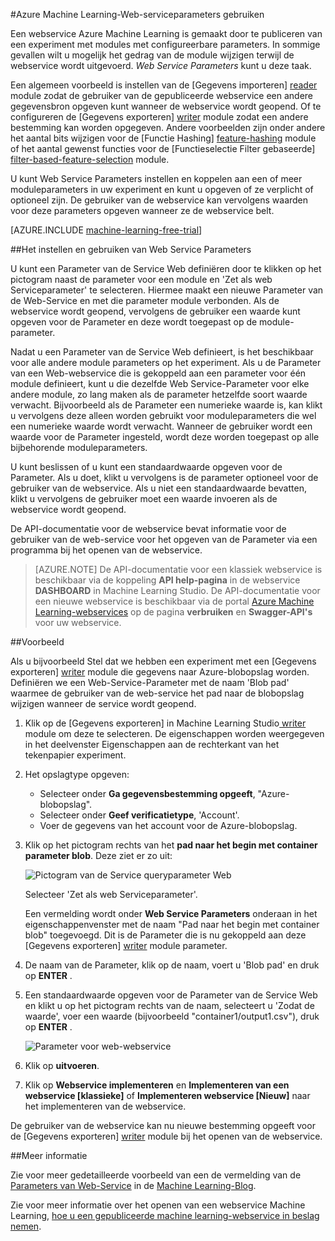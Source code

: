 <properties 
    pageTitle="Gebruik van Azure Machine Learning-Web-serviceparameters | Microsoft Azure" 
    description="Het gebruik van Azure Machine Learning Web Service Parameters voor het wijzigen van het gedrag van het model als de webservice wordt geopend." 
    services="machine-learning" 
    documentationCenter="" 
    authors="raymondlaghaeian" 
    manager="jhubbard" 
    editor="cgronlun"/>

<tags 
    ms.service="machine-learning" 
    ms.workload="data-services" 
    ms.tgt_pltfrm="na" 
    ms.devlang="na" 
    ms.topic="article" 
    ms.date="10/10/2016" 
    ms.author="raymondl;garye"/>

#<a name="use-azure-machine-learning-web-service-parameters"></a>Azure Machine Learning-Web-serviceparameters gebruiken

Een webservice Azure Machine Learning is gemaakt door te publiceren van een experiment met modules met configureerbare parameters. In sommige gevallen wilt u mogelijk het gedrag van de module wijzigen terwijl de webservice wordt uitgevoerd. *Web Service Parameters* kunt u deze taak. 

Een algemeen voorbeeld is instellen van de [Gegevens importeren] [ reader] module zodat de gebruiker van de gepubliceerde webservice een andere gegevensbron opgeven kunt wanneer de webservice wordt geopend. Of te configureren de [Gegevens exporteren] [ writer] module zodat een andere bestemming kan worden opgegeven. Andere voorbeelden zijn onder andere het aantal bits wijzigen voor de [Functie Hashing] [ feature-hashing] module of het aantal gewenst functies voor de [Functieselectie Filter gebaseerde] [ filter-based-feature-selection] module. 

U kunt Web Service Parameters instellen en koppelen aan een of meer moduleparameters in uw experiment en kunt u opgeven of ze verplicht of optioneel zijn. De gebruiker van de webservice kan vervolgens waarden voor deze parameters opgeven wanneer ze de webservice belt. 

[AZURE.INCLUDE [machine-learning-free-trial](../../includes/machine-learning-free-trial.md)]


##<a name="how-to-set-and-use-web-service-parameters"></a>Het instellen en gebruiken van Web Service Parameters

U kunt een Parameter van de Service Web definiëren door te klikken op het pictogram naast de parameter voor een module en 'Zet als web Serviceparameter' te selecteren. Hiermee maakt een nieuwe Parameter van de Web-Service en met die parameter module verbonden. Als de webservice wordt geopend, vervolgens de gebruiker een waarde kunt opgeven voor de Parameter en deze wordt toegepast op de module-parameter.

Nadat u een Parameter van de Service Web definieert, is het beschikbaar voor alle andere module parameters op het experiment. Als u de Parameter van een Web-webservice die is gekoppeld aan een parameter voor één module definieert, kunt u die dezelfde Web Service-Parameter voor elke andere module, zo lang maken als de parameter hetzelfde soort waarde verwacht. Bijvoorbeeld als de Parameter een numerieke waarde is, kan klikt u vervolgens deze alleen worden gebruikt voor moduleparameters die wel een numerieke waarde wordt verwacht. Wanneer de gebruiker wordt een waarde voor de Parameter ingesteld, wordt deze worden toegepast op alle bijbehorende moduleparameters.

U kunt beslissen of u kunt een standaardwaarde opgeven voor de Parameter. Als u doet, klikt u vervolgens is de parameter optioneel voor de gebruiker van de webservice. Als u niet een standaardwaarde bevatten, klikt u vervolgens de gebruiker moet een waarde invoeren als de webservice wordt geopend.

De API-documentatie voor de webservice bevat informatie voor de gebruiker van de web-service voor het opgeven van de Parameter via een programma bij het openen van de webservice.

>[AZURE.NOTE] De API-documentatie voor een klassiek webservice is beschikbaar via de koppeling **API help-pagina** in de webservice **DASHBOARD** in Machine Learning Studio. De API-documentatie voor een nieuwe webservice is beschikbaar via de portal [Azure Machine Learning-webservices](https://services.azureml.net/Quickstart) op de pagina **verbruiken** en **Swagger-API's** voor uw webservice.


##<a name="example"></a>Voorbeeld

Als u bijvoorbeeld Stel dat we hebben een experiment met een [Gegevens exporteren] [ writer] module die gegevens naar Azure-blobopslag worden. Definiëren we een Web-Service-Parameter met de naam 'Blob pad' waarmee de gebruiker van de web-service het pad naar de blobopslag wijzigen wanneer de service wordt geopend.

1.  Klik op de [Gegevens exporteren] in Machine Learning Studio[ writer] module om deze te selecteren. De eigenschappen worden weergegeven in het deelvenster Eigenschappen aan de rechterkant van het tekenpapier experiment.

2.  Het opslagtype opgeven:

    - Selecteer onder **Ga gegevensbestemming opgeeft**, "Azure-blobopslag".
    - Selecteer onder **Geef verificatietype**, 'Account'.
    - Voer de gegevens van het account voor de Azure-blobopslag. 
    <p />

3.  Klik op het pictogram rechts van het **pad naar het begin met container parameter blob**. Deze ziet er zo uit:

    ![Pictogram van de Service queryparameter Web][icon]

    Selecteer 'Zet als web Serviceparameter'.

    Een vermelding wordt onder **Web Service Parameters** onderaan in het eigenschappenvenster met de naam "Pad naar het begin met container blob" toegevoegd. Dit is de Parameter die is nu gekoppeld aan deze [Gegevens exporteren] [ writer] module parameter.

4.  De naam van de Parameter, klik op de naam, voert u 'Blob pad' en druk op **ENTER** . 
 
5.  Een standaardwaarde opgeven voor de Parameter van de Service Web en klikt u op het pictogram rechts van de naam, selecteert u 'Zodat de waarde', voer een waarde (bijvoorbeeld "container1/output1.csv"), druk op **ENTER** .

    ![Parameter voor web-webservice][parameter]

6.  Klik op **uitvoeren**. 

7.  Klik op **Webservice implementeren** en **Implementeren van een webservice [klassieke]** of **Implementeren webservice [Nieuw]** naar het implementeren van de webservice.

De gebruiker van de webservice kan nu nieuwe bestemming opgeeft voor de [Gegevens exporteren] [ writer] module bij het openen van de webservice.

##<a name="more-information"></a>Meer informatie

Zie voor meer gedetailleerde voorbeeld van een de vermelding van de [Parameters van Web-Service](http://blogs.technet.com/b/machinelearning/archive/2014/11/25/azureml-web-service-parameters.aspx) in de [Machine Learning-Blog](http://blogs.technet.com/b/machinelearning/archive/2014/11/25/azureml-web-service-parameters.aspx).

Zie voor meer informatie over het openen van een webservice Machine Learning, [hoe u een gepubliceerde machine learning-webservice in beslag nemen](machine-learning-consume-web-services.md).



<!-- Images -->
[icon]: ./media/machine-learning-web-service-parameters/icon.png
[parameter]: ./media/machine-learning-web-service-parameters/parameter.png


<!-- Module References -->
[feature-hashing]: https://msdn.microsoft.com/library/azure/c9a82660-2d9c-411d-8122-4d9e0b3ce92a/
[filter-based-feature-selection]: https://msdn.microsoft.com/library/azure/918b356b-045c-412b-aa12-94a1d2dad90f/
[reader]: https://msdn.microsoft.com/library/azure/4e1b0fe6-aded-4b3f-a36f-39b8862b9004/
[writer]: https://msdn.microsoft.com/library/azure/7a391181-b6a7-4ad4-b82d-e419c0d6522c/
 
